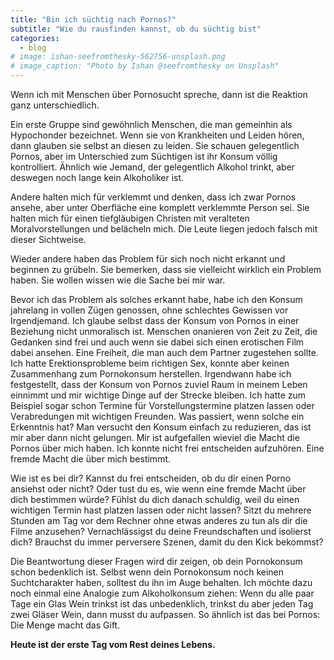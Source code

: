 ```yaml
---
title: "Bin ich süchtig nach Pornos?"
subtitle: "Wie du rausfinden kannst, ob du süchtig bist"
categories:
  - blog
# image: ishan-seefromthesky-562756-unsplash.png
# image_caption: "Photo by Ishan @seefromthesky on Unsplash"
---
```


Wenn ich mit Menschen über Pornosucht spreche, dann ist die Reaktion ganz unterschiedlich.

Ein erste Gruppe sind gewöhnlich Menschen, die man gemeinhin als Hypochonder bezeichnet.
Wenn sie von Krankheiten und Leiden hören, dann glauben sie selbst an diesen zu leiden.
Sie schauen gelegentlich Pornos, aber im Unterschied zum Süchtigen ist ihr Konsum völlig kontrolliert. Ähnlich wie Jemand, der gelegentlich Alkohol trinkt, aber deswegen noch lange kein Alkoholiker ist.

Andere halten mich für verklemmt und denken, dass ich zwar Pornos ansehe, aber unter Oberfläche
eine komplett verklemmte Person sei. Sie halten mich für einen tiefgläubigen Christen mit veralteten Moralvorstellungen und belächeln mich. Die Leute liegen jedoch falsch mit dieser Sichtweise.

Wieder andere haben das Problem für sich noch nicht erkannt und beginnen zu grübeln. Sie
bemerken, dass sie vielleicht wirklich ein Problem haben. Sie wollen wissen wie die Sache bei mir war.

Bevor ich das Problem als solches erkannt habe, habe ich den Konsum jahrelang
in vollen Zügen genossen, ohne schlechtes Gewissen vor Irgendjemand. Ich glaube selbst dass der Konsum
von Pornos in einer Beziehung nicht unmoralisch ist. Menschen onanieren von Zeit zu Zeit, die Gedanken sind frei und auch wenn sie dabei sich einen erotischen Film dabei ansehen. Eine Freiheit, die man auch dem Partner zugestehen sollte. Ich hatte Erektionsprobleme beim richtigen Sex, konnte aber keinen Zusammenhang zum Pornokonsum herstellen. Irgendwann habe ich festgestellt, dass der
Konsum von Pornos zuviel Raum in meinem Leben einnimmt und mir wichtige Dinge auf der Strecke bleiben. Ich hatte zum Beispiel sogar schon Termine für Vorstellungstermine platzen lassen oder Verabredungen mit wichtigen Freunden. Was passiert, wenn solche ein Erkenntnis hat? Man versucht den Konsum einfach zu reduzieren, das ist mir aber dann nicht gelungen. Mir ist aufgefallen
wieviel die Macht die Pornos über mich haben. Ich konnte nicht frei entscheiden aufzuhören.
Eine fremde Macht die über mich bestimmt.

Wie ist es bei dir? Kannst du frei entscheiden, ob du dir einen Porno ansiehst oder nicht? Oder
tust du es, wie wenn eine fremde Macht über dich bestimmen würde? Fühlst du dich danach schuldig, weil du einen wichtigen Termin hast platzen lassen oder nicht lassen? Sitzt du mehrere Stunden am Tag vor dem Rechner ohne etwas anderes zu tun als dir die Filme anzusehen? Vernachlässigst du deine Freundschaften und isolierst dich? Brauchst du immer perversere Szenen, damit du den Kick bekommst?

Die Beantwortung dieser Fragen wird dir zeigen, ob dein Pornokonsum schon bedenklich ist.
Selbst wenn dein Pornokonsum noch keinen Suchtcharakter haben, solltest du ihn im Auge behalten.
Ich möchte dazu noch einmal eine Analogie zum Alkoholkonsum ziehen: Wenn du alle paar Tage ein Glas Wein trinkst ist das unbedenklich, trinkst du aber jeden Tag zwei Gläser Wein, dann musst du aufpassen. So ähnlich ist das bei Pornos: Die Menge macht das Gift.

**Heute ist der erste Tag vom Rest deines Lebens.**
